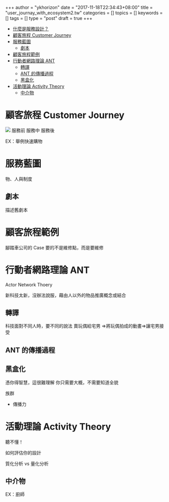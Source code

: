 +++
author = "ykhorizon"
date = "2017-11-18T22:34:43+08:00"
title = "user_journay_with_ecosystem2.tw"
categories = []
topics = []
keywords = []
tags = []
type = "post"
draft = true
+++

- [什麼是服務設計？](#%E4%BB%80%E9%BA%BC%E6%98%AF%E6%9C%8D%E5%8B%99%E8%A8%AD%E8%A8%88%EF%BC%9F)
- [顧客旅程 Customer Journey](#%E9%A1%A7%E5%AE%A2%E6%97%85%E7%A8%8B-customer-journey)
- [服務藍圖](#%E6%9C%8D%E5%8B%99%E8%97%8D%E5%9C%96)
    - [劇本](#%E5%8A%87%E6%9C%AC)
- [顧客旅程範例](#%E9%A1%A7%E5%AE%A2%E6%97%85%E7%A8%8B%E7%AF%84%E4%BE%8B)
- [行動者網路理論 ANT](#%E8%A1%8C%E5%8B%95%E8%80%85%E7%B6%B2%E8%B7%AF%E7%90%86%E8%AB%96-ant)
    - [轉譯](#%E8%BD%89%E8%AD%AF)
    - [ANT 的傳播過程](#ant-%E7%9A%84%E5%82%B3%E6%92%AD%E9%81%8E%E7%A8%8B)
    - [黑盒化](#%E9%BB%91%E7%9B%92%E5%8C%96)
- [活動理論 Activity Theory](#%E6%B4%BB%E5%8B%95%E7%90%86%E8%AB%96-activity-theory)
    - [中介物](#%E4%B8%AD%E4%BB%8B%E7%89%A9)


# 顧客旅程 Customer Journey

![](/content_img/agile/user_journay_with_ecosystem/1.jpg)
服務前
服務中
服務後

EX：舉例快速購物


# 服務藍圖
物、人與制度


## 劇本
描述舊劇本




# 顧客旅程範例

腳踏車公司的 Case
要的不是維修點，而是要維修
# 行動者網路理論 ANT
Actor Network Thoery

新科技太新，沒辦法說服，藉由人以外的物品推廣概念或結合

## 轉譯
科技面對不同人時，要不同的說法
賣玩偶給宅男 =>將玩偶拍成的動畫=>讓宅男接受



## ANT 的傳播過程

## 黑盒化
憑你得智慧，這很難理解
你只需要大概，不需要知道全貌



族群
- 傳播力
# 活動理論 Activity Theory

聽不懂！

如何評估你的設計

質化分析 vs 量化分析

## 中介物
EX：廚師
